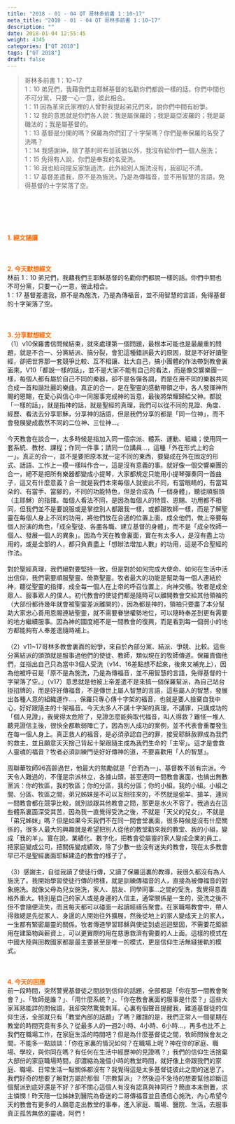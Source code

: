 ```yaml
---
title: "2018 - 01 - 04 QT 哥林多前書 1：10~17"
meta_title: "2018 - 01 - 04 QT 哥林多前書 1：10~17"
description: ""
date: 2018-01-04 12:55:45
weight: 4345
categories: ["QT 2018"]
tags: ["QT 2018"]
draft: false
---
```


<blockquote>哥林多前書 1：10~17<br />
1：10 弟兄們，我藉我們主耶穌基督的名勸你們都說一樣的話。你們中間也不可分黨，只要一心一意，彼此相合。<br />
1：11 因為革來氏家裡的人曾對我提起弟兄們來，說你們中間有紛爭。<br />
1：12 我的意思就是你們各人說：我是屬保羅的；我是屬亞波羅的；我是屬磯法的；我是屬基督的。<br />
1：13 基督是分開的嗎？保羅為你們釘了十字架嗎？你們是奉保羅的名受了洗嗎？<br />
1：14 我感謝神，除了基利司布並該猶以外，我沒有給你們一個人施洗；<br />
1：15 免得有人說，你們是奉我的名受洗。<br />
1：16 我也給司提反家施過洗，此外給別人施洗沒有，我卻記不清。<br />
1：17 基督差遣我，原不是為施洗，乃是為傳福音，並不用智慧的言語，免得基督的十字架落了空。</blockquote><br />
&nbsp;<br />
<br />
&nbsp;<br />
<br />
<span style="color: #ff6600;"><strong>1. </strong><strong>經文誦讀</strong></span><br />
<br />
<span style="color: #ff6600;"><strong> </strong></span><br />
<br />
<span style="color: #ff6600;"><strong>2. 今天默想</strong><strong>經文<br />
</strong></span>林前 1：10 弟兄們，我藉我們主耶穌基督的名勸你們都說一樣的話。你們中間也不可分黨，只要一心一意，彼此相合。<br />
1：17 基督差遣我，原不是為施洗，乃是為傳福音，並不用智慧的言語，免得基督的十字架落了空。<br />
<br />
&nbsp;<br />
<br />
<span style="color: #ff6600;"><strong>3. 分享默想經文<br />
</strong></span>（1）v10保羅書信問候結束，就來處理第一個問題，最根本可能也是最嚴重的問題，就是不合一、分黨結派、搞分裂，會犯這種錯誤最大的原因，就是不好好讀聖經，卻把世界那一套競爭比較、互不相讓、壯大自己，搞小團體的作法帶到教會裏面來。V10「都說一樣的話」，並不是大家不能有自己的看法，而是像交響樂團一樣，每個人都有屬於自己不同的樂器，卻不是各彈各調，而是在用不同的樂器共同合成一首和諧壯麗的樂曲。真正的合一，是在聖靈的感動帶領之中，各人發揮神所賜的恩賜，在愛心與信心中一同服事完成神的旨意，最後將榮耀歸給父神。都說「一樣的話」，就是指神的話，就是聖經的真理，我們可以從不同的見證、角度、經歷、看法去分享耶穌，分享神的話語，但是我們分享的都是「同一位神」，而不會發展變成截然不同的二位神、三位神…。<br />
<br />
今天教會在談合一，太多時候是指加入同一個宗派、體系、運動、組織；使用同一套系統、教材、課程；作同一件事；請同一位講員…，這種「外在形式上的合一」。真正的合一，並不是要把原本就一定不同的東西，要變成在外在固定的形式、話語、工作上一模一樣叫作合一，這是沒有意義的事。就好像一個交響樂團的合一，絕不是把所有樂器都變成小提琴，大家都規定只能用小提琴彈奏同一首曲子，這又有什麼意義？合一就是我們本來每個人就彼此不同，有當眼睛的，有當耳朵的、有當手、當腳的，不同的功能特色，但是合成為「一個身體」，聽從順服頭（主耶穌）的指揮。每個人看法不同，是因為每個人的特質、恩賜、功用都不相同，但我們並不是要說服或是掌控別人都跟我一樣，或都跟牧師一樣，而是了解聖靈在每個人身上不同的功用，將他們放在合適的位置上面，成全他們，做上帝要每個人扮演的角色，「成全聖徒、各盡各職、建立基督的身體」，而不是「成全牧師一個人、發展一個人的異象」。因為今天在教會裏面，實在有太多人，是沒有盡上功用的，或是全部的人，都只負責盡上「想辦法增加人數」的功用，這是不合聖經的作法。<br />
<br />
對於聖經真理，我們絕對要堅持一致，但是對於如何完成大使命、如何在生活中活出信仰，我們需要順服聖靈、倚靠聖靈。牧者最大的功能是幫助每一個人連結於神，聽從聖靈的指揮，成全每一個人在上帝的呼召位置上，向神交帳。牧者是成全眾人、服事眾人的僕人。初代教會的使徒們都是隨時可以離開教會交給其他領袖的（大部份都待幾年就會被聖靈差派離開的），因為都是神的，領袖只要盡了本分幫助大家忠心善用恩賜連結聖靈，就不需要眷戀權勢地位，可以隨時奉差到更有需要的地方繼續服事。因為神的國度絕不是一間教會的復興，而是看到每一個弱小的地方都能夠有人奉差遣隨時補上。<br />
<br />
（2）v11~17哥林多教會裏面的紛爭，來自於內部分黨、結派、爭競、比較。這些分黨結派的頭頭就是服事過他們的使徒、教師，類似現在的牧師傳道。保羅責備他們，並指出自己只為當中3個人受洗（v14、16差點想不起來，後來又補充上），因為他被呼召是「原不是為施洗，乃是為傳福音，並不用智慧的言語，免得基督的十字架落了空。」（v17）意思就是他被上帝差遣不是來搞一個保羅幫派，為自己站台掛招牌的，而是好好傳福音，不是傳世上屬人智慧的言語，這些屬人的智慧，發展出各種人意的組織運作…，保羅只專心傳十字架的福音，也就是要人捨棄自我中心，好好跟隨主的十架福音。今天太多人不講十字架的真理，不講罪，只講成功的「個人見證」，我覺得太危險了，見證怎麼能夠取代福音，叫人得救？難怪一堆人聽見證信主後，很快全都軟弱陣亡了，因為別人成功的案例，並不代表會重覆發生在每一個人身上。真正救人的福音，是必須承認自己的罪，接受耶穌赦罪成為我們的救主，並且願意天天捨己背起十架跟隨主成為我們生命的「主宰」。這才是會救人靈魂的福音？牧者必須訓練門徒好好傳神的道，不要喜歡用「人的智慧」。<br />
<br />
周聯華牧師96高齡過世，他最大的勉勵就是「合而為一」、基督教不該有宗派。今天令人難過的，不僅是宗派林立，各據山頭，甚至連同一間教會裏面，也搞出無數黨派：你的牧區，我的牧區；你的分區，我的分區；你的小組，我的小組。小組之間、分區、牧區之間，弟兄姊妹是不可以互相往來的，不然就是偷羊、搶羊，連同一間教會都在競爭比較，就別談跟其他教會之間，那更是水火不容了。我過去在這些體系裏面深受其苦，因為我一直覺得受洗之後，不就是「天父的兒女」，不就是「弟兄姊妹」嗎？但是如果今天我們不在同一間會堂裏面，很多時候是沒有什麼關係的，很多人最大的興趣就是希望把別人從他的教堂勸來我的教堂、我的小組，變成「我的羊」。實在說，業績化、數字化，把教會從屬靈的家人變成企業的員工，把家庭變成公司，把關係變成績效，除了少數一些沒有迷失的教會，現在太多教會早已不是聖經裏面耶穌建造的教會的樣子了。<br />
<br />
（3）感謝主，自從我讀了使徒行傳，又讀了保羅這裏的教導，我很久都沒有為人施洗了。我開始學習使徒行傳的榜樣，就是訓練傳福音的人，直接為被傳福音的對象施洗。就像父母為兒女施洗，家人、朋友、同學同事…之間的受洗，我覺得意義格外重大。特別是自己的家人或是身邊的人信主，通常關係是一生的，受洗之後不但不會隨便流失，而且每天都可以碰面一起讀經禱告聚會。在家職場教會中，帶人得救總是先從家人、身邊的人開始往外擴展，然後從地上的家人變成天上的家人，一生都有緊密屬靈的關係。牧者傳道學習耶穌與使徒到處巡迴堅固，不需要花鉅額用在建築物與薪資上，可以更實際的用在慈惠救濟有需要的人上面。這樣的模式在中國大陸與回教國家都是最主要甚至是唯一的模式，更是信仰生活無縫接軌的模式。<br />
<br />
&nbsp;<br />
<br />
<span style="color: #ff6600;"><strong>4. 今天的回應<br />
</strong></span>前一段時間，突然警覺基督徒之間談到信仰的話題，全部都是「你在那一間教會聚會？」、「牧師是誰？」、「用什麼系統？」、「你在教會裏面的服事是什麼？」這些大家耳熟能詳的問候語，我卻突然驚覺刺耳。心裏有個聲音提醒我，難道基督徒的信仰生活，全部就只有「教堂內部的話題」了嗎？離譜的是，我們正常人一個星期在教堂的時間究竟有多久？從最多人的一週2小時、4小時、6小時…，再多也比不上我們在職場工作，在家庭生活的時間吧？但是為什麼基督徒之間，牧師問候會友之間，不能多一點談談：「你在家裏的情況如何？在職場上呢？神在你的家庭、職場、學校，與你同在嗎？有任何在生活中經歷神的見證嗎？」我們的信仰生活捨棄大部份的家庭職場時間，卻濃縮為幾個小時的教堂時間，就好像上帝跟我們的家庭、職場、日常生活一點關係都沒有？我覺得這是太多基督徒彼此之間的迷思了。我們好奇的想要了解對方屬於那個「宗教幫派」？然後迫不急待的想要幫他診斷這個幫派到底好還是不好？卻不關心這個人有沒有認真與神同行？簡直本末倒置，求主憐憫！昨天陪一位姊妹到醫院為昏迷的二哥傳福音並且憑信心施洗，內心希望今天的教會有更多的人願意走出教堂的事奉，進入家庭、職場、醫院、生活，去服事真正孤苦無依的靈魂，阿們！<br />
<br />
&nbsp;
        